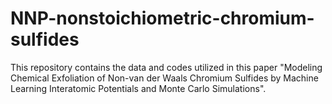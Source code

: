 # NNP-nonstoichiometric-chromium-sulfides
This repository contains the data and codes utilized in this paper "Modeling Chemical Exfoliation of Non-van der Waals Chromium Sulfides by Machine Learning Interatomic Potentials and Monte Carlo Simulations".
